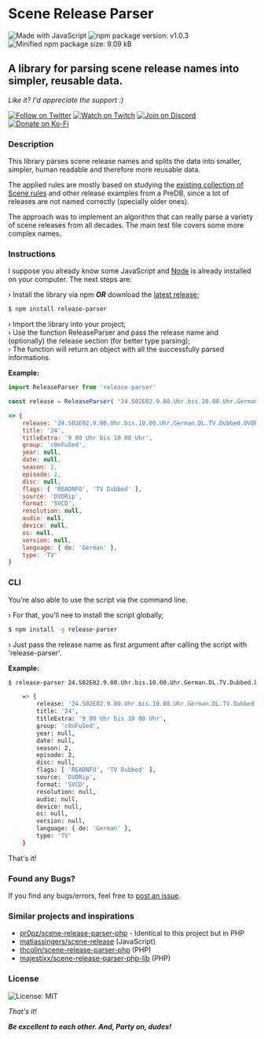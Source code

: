 # __Scene Release Parser__

![Made with JavaScript](https://img.shields.io/static/v1?label&message=JavaScript&color=f0db4f&logo=javascript&logoColor=323330)
![npm package version: v1.0.3](https://img.shields.io/npm/v/release-parser?color=CC3534&logo=npm)
![Minified npm package size: 9.09 kB](https://img.shields.io/bundlephobia/minzip/release-parser?color=CC3534&logo=npm)

## __A library for parsing scene release names into simpler, reusable data.__

_Like it? I'd appreciate the support :)_

[![Follow on Twitter](https://img.shields.io/static/v1?label=Follow%20on&message=Twitter&color=1DA1F2&logo=twitter&logoColor=fff)](https://twitter.com/pr0pz)
[![Watch on Twitch](https://img.shields.io/static/v1?label=Watch%20on&message=Twitch&color=bf94ff&logo=twitch&logoColor=fff)](https://www.twitch.tv/the_propz)
[![Join on Discord](https://img.shields.io/static/v1?label=Join%20on&message=Discord&color=7289da&logo=discord&logoColor=fff)](https://discord.gg/d7GnhqqAXN)
[![Donate on Ko-Fi](https://img.shields.io/static/v1?label=Donate%20on&message=Ko-Fi&color=ff5f5f&logo=kofi&logoColor=fff)](https://ko-fi.com/propz)

### __Description__

This library parses scene release names and splits the data into smaller, simpler, human readable and therefore more reusable data.

The applied rules are mostly based on studying the [existing collection of Scene rules](https://scenerules.org/) and other release examples from a PreDB, since a lot of releases are not named correctly (specially older ones).

The approach was to implement an algorithm that can really parse a variety of scene releases from all decades. The main test file covers some more complex names.


### __Instructions__

I suppose you already know some JavaScript and [Node](https://nodejs.org/en/) is already installed on your computer. The next steps are:

› Install the library via npm ___OR___ download the [latest release](https://github.com/pr0pz/scene-release-parser/releases/latest);

```sh
$ npm install release-parser
```

› Import the library into your project;\
› Use the function ReleaseParser and pass the release name and (optionally) the release section (for better type parsing);\
› The function will return an object with all the successfully parsed informations.

__Example:__

```js
import ReleaseParser from 'release-parser'

const release = ReleaseParser( '24.S02E02.9.00.Uhr.bis.10.00.Uhr.German.DL.TV.Dubbed.DVDRip.SVCD.READ.NFO-c0nFuSed', 'tv' )

=> {
    release: '24.S02E02.9.00.Uhr.bis.10.00.Uhr.German.DL.TV.Dubbed.DVDRip.SVCD.READ.NFO-c0nFuSed',
    title: '24',
    titleExtra: '9 00 Uhr bis 10 00 Uhr',
    group: 'c0nFuSed',
    year: null,
    date: null,
    season: 2,
    episode: 2,
    disc: null,
    flags: [ 'READNFO', 'TV Dubbed' ],
    source: 'DVDRip',
    format: 'SVCD',
    resolution: null,
    audio: null,
    device: null,
    os: null,
    version: null,
    language: { de: 'German' },
    type: 'TV'
}
```


### __CLI__

You're also able to use the script via the command line.

› For that, you'll nee to install the script globally;
```sh
$ npm install -g release-parser
```

› Just pass the release name as first argument after calling the script with 'release-parser'.

__Example:__
```sh
$ release-parser 24.S02E02.9.00.Uhr.bis.10.00.Uhr.German.DL.TV.Dubbed.DVDRip.SVCD.READ.NFO-c0nFuSed

    => {
        release: '24.S02E02.9.00.Uhr.bis.10.00.Uhr.German.DL.TV.Dubbed.DVDRip.SVCD.READ.NFO-c0nFuSed',
        title: '24',
        titleExtra: '9 00 Uhr bis 10 00 Uhr',
        group: 'c0nFuSed',
        year: null,
        date: null,
        season: 2,
        episode: 2,
        disc: null,
        flags: [ 'READNFO', 'TV Dubbed' ],
        source: 'DVDRip',
        format: 'SVCD',
        resolution: null,
        audio: null,
        device: null,
        os: null,
        version: null,
        language: { de: 'German' },
        type: 'TV'
    }
```

That's it!

### __Found any Bugs?__

If you find any bugs/errors, feel free to [post an issue](https://github.com/pr0pz/scene-release-parser/issues).

### __Similar projects and inspirations__
- [pr0pz/scene-release-parser-php](https://github.com/pr0pz/scene-release-parser-php) - Identical to this project but in PHP
- [matiassingers/scene-release](https://github.com/matiassingers/scene-release) (JavaScript)
- [thcolin/scene-release-parser-php](https://github.com/thcolin/scene-release-parser-php) (PHP)
- [majestixx/scene-release-parser-php-lib](https://github.com/majestixx/scene-release-parser-php-lib) (PHP)


### __License__

![License: MIT](https://img.shields.io/npm/l/release-parser)

_That's it!_

___Be excellent to each other. And, Party on, dudes!___